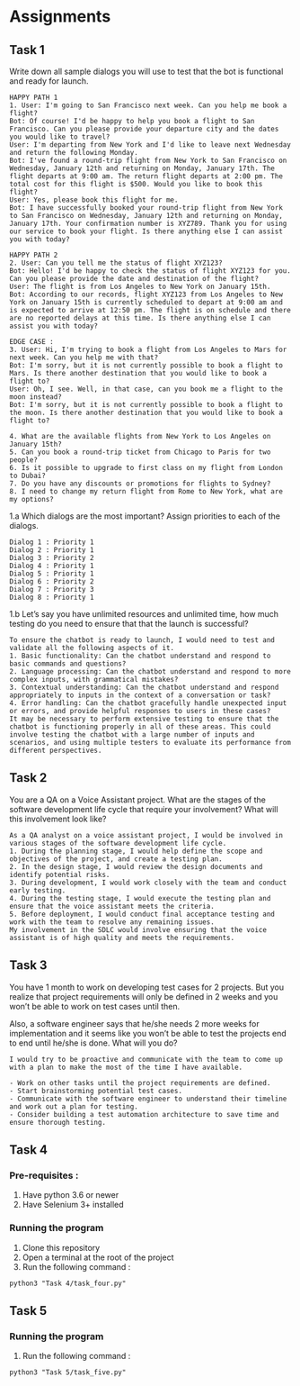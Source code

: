 # Assignments
## Task 1
Write down all sample dialogs you will use to test that the bot is functional and ready for launch.
``` 
HAPPY PATH 1
1. User: I'm going to San Francisco next week. Can you help me book a flight?
Bot: Of course! I'd be happy to help you book a flight to San Francisco. Can you please provide your departure city and the dates you would like to travel?
User: I'm departing from New York and I'd like to leave next Wednesday and return the following Monday.
Bot: I've found a round-trip flight from New York to San Francisco on Wednesday, January 12th and returning on Monday, January 17th. The flight departs at 9:00 am. The return flight departs at 2:00 pm. The total cost for this flight is $500. Would you like to book this flight?
User: Yes, please book this flight for me.
Bot: I have successfully booked your round-trip flight from New York to San Francisco on Wednesday, January 12th and returning on Monday, January 17th. Your confirmation number is XYZ789. Thank you for using our service to book your flight. Is there anything else I can assist you with today?
```
``` 
HAPPY PATH 2
2. User: Can you tell me the status of flight XYZ123?
Bot: Hello! I'd be happy to check the status of flight XYZ123 for you. Can you please provide the date and destination of the flight?
User: The flight is from Los Angeles to New York on January 15th.
Bot: According to our records, flight XYZ123 from Los Angeles to New York on January 15th is currently scheduled to depart at 9:00 am and is expected to arrive at 12:50 pm. The flight is on schedule and there are no reported delays at this time. Is there anything else I can assist you with today?
``` 
``` 
EDGE CASE : 
3. User: Hi, I'm trying to book a flight from Los Angeles to Mars for next week. Can you help me with that?
Bot: I'm sorry, but it is not currently possible to book a flight to Mars. Is there another destination that you would like to book a flight to?
User: Oh, I see. Well, in that case, can you book me a flight to the moon instead?
Bot: I'm sorry, but it is not currently possible to book a flight to the moon. Is there another destination that you would like to book a flight to?
```
``` 
4. What are the available flights from New York to Los Angeles on January 15th?
5. Can you book a round-trip ticket from Chicago to Paris for two people?
6. Is it possible to upgrade to first class on my flight from London to Dubai?
7. Do you have any discounts or promotions for flights to Sydney?
8. I need to change my return flight from Rome to New York, what are my options?
``` 
1.a Which dialogs are the most important? Assign priorities to each of the dialogs.
```
Dialog 1 : Priority 1
Dialog 2 : Priority 1
Dialog 3 : Priority 2
Dialog 4 : Priority 1
Dialog 5 : Priority 1
Dialog 6 : Priority 2
Dialog 7 : Priority 3
Dialog 8 : Priority 1
```
1.b Let’s say you have unlimited resources and unlimited time, how much testing do you need to ensure that that the launch is successful?
```
To ensure the chatbot is ready to launch, I would need to test and validate all the following aspects of it.
1. Basic functionality: Can the chatbot understand and respond to basic commands and questions?
2. Language processing: Can the chatbot understand and respond to more complex inputs, with grammatical mistakes?
3. Contextual understanding: Can the chatbot understand and respond appropriately to inputs in the context of a conversation or task?
4. Error handling: Can the chatbot gracefully handle unexpected input or errors, and provide helpful responses to users in these cases?
It may be necessary to perform extensive testing to ensure that the chatbot is functioning properly in all of these areas. This could involve testing the chatbot with a large number of inputs and scenarios, and using multiple testers to evaluate its performance from different perspectives.

```

## Task 2
You are a QA on a Voice Assistant project.  What are the stages of the software development life cycle that require your involvement?  What will this involvement look like?
```
As a QA analyst on a voice assistant project, I would be involved in various stages of the software development life cycle. 
1. During the planning stage, I would help define the scope and objectives of the project, and create a testing plan. 
2. In the design stage, I would review the design documents and identify potential risks. 
3. During development, I would work closely with the team and conduct early testing. 
4. During the testing stage, I would execute the testing plan and ensure that the voice assistant meets the criteria. 
5. Before deployment, I would conduct final acceptance testing and work with the team to resolve any remaining issues. 
My involvement in the SDLC would involve ensuring that the voice assistant is of high quality and meets the requirements.
```

## Task 3
You have 1 month to work on developing test cases for 2 projects. 
But you realize that project requirements will only be defined in 2 weeks and you won’t be able to work on test cases until then.

Also, a software engineer says that he/she needs 2 more weeks for implementation and it seems like you won’t be able to test the projects end to end until he/she is done.
What will you do?
```
I would try to be proactive and communicate with the team to come up with a plan to make the most of the time I have available.

- Work on other tasks until the project requirements are defined.
- Start brainstorming potential test cases.
- Communicate with the software engineer to understand their timeline and work out a plan for testing.
- Consider building a test automation architecture to save time and ensure thorough testing.

```

## Task 4

### Pre-requisites : 
1. Have python 3.6 or newer
2. Have Selenium 3+ installed

### Running the program 

1. Clone this repository
2. Open a terminal at the root of the project
3. Run the following command : 
```
python3 "Task 4/task_four.py"
```

## Task 5

### Running the program 

1. Run the following command : 
```
python3 "Task 5/task_five.py"
```
